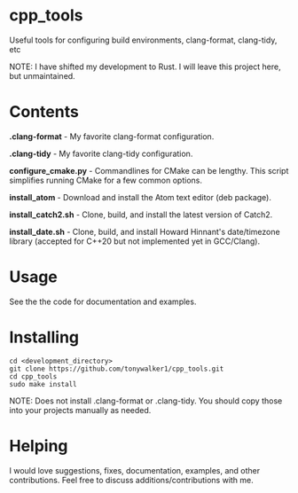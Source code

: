 # cpp_tools

Useful tools for configuring build environments, clang-format, clang-tidy, etc

NOTE: I have shifted my development to Rust. I will leave this project here, but unmaintained.

# Contents

**.clang-format** - My favorite clang-format configuration.

**.clang-tidy** - My favorite clang-tidy configuration.

**configure_cmake.py** - Commandlines for CMake can be lengthy. This script
simplifies running CMake for a few common options.

**install_atom** - Download and install the Atom text editor (deb package).

**install_catch2.sh** - Clone, build, and install the latest version of Catch2.

**install_date.sh** - Clone, build, and install Howard Hinnant's date/timezone
library (accepted for C++20 but not implemented yet in GCC/Clang).

# Usage

See the the code for documentation and examples.

# Installing

```shell
cd <development_directory>
git clone https://github.com/tonywalker1/cpp_tools.git
cd cpp_tools
sudo make install
```
NOTE: Does not install .clang-format or .clang-tidy. You should copy those into
your projects manually as needed.

# Helping

I would love suggestions, fixes, documentation, examples, and other
contributions. Feel free to discuss additions/contributions with me.
